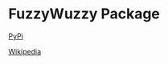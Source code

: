 # FuzzyWuzzy Package

[PyPi](https://pypi.org/project/fuzzywuzzy/)

[Wikipedia](https://pypi.org/project/fuzzywuzzy/)

